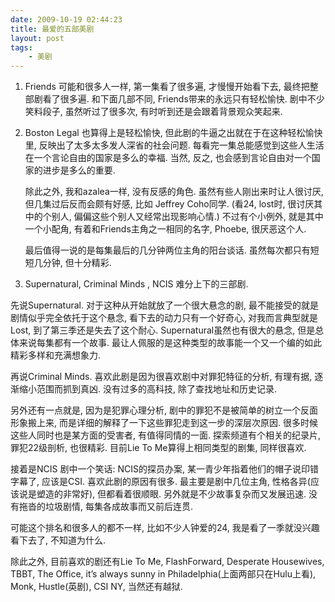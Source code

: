 ```yaml
---
date: 2009-10-19 02:44:23
title: 最爱的五部美剧
layout: post
tags:
    - 美剧
---
```


1. Friends
    可能和很多人一样, 第一集看了很多遍, 才慢慢开始看下去, 最终把整部剧看了很多遍. 和下面几部不同, Friends带来的永远只有轻松愉快. 剧中不少笑料段子, 虽然听过了很多次, 有时听到还是会跟着背景观众笑起来.

2. Boston Legal
    也算得上是轻松愉快, 但此剧的牛逼之出就在于在这种轻松愉快里, 反映出了太多太多发人深省的社会问题. 每看完一集总能感觉到这些人生活在一个言论自由的国家是多么的幸福. 当然, 反之, 也会感到言论自由对一个国家的进步是多么的重要.

    除此之外, 我和azalea一样, 没有反感的角色. 虽然有些人刚出来时让人很讨厌, 但几集过后反而会颇有好感, 比如 Jeffrey Coho同学. (看24, lost时, 很讨厌其中的个别人, 偏偏这些个别人又经常出现影响心情.) 不过有个小例外, 就是其中一个小配角, 有着和Friends主角之一相同的名字, Phoebe, 很厌恶这个人.

    最后值得一说的是每集最后的几分钟两位主角的阳台谈话. 虽然每次都只有短短几分钟, 但十分精彩.

3. Supernatural, Criminal Minds , NCIS
    难分上下的三部剧.

先说Supernatural. 对于这种从开始就放了一个很大悬念的剧, 最不能接受的就是剧情似乎完全依托于这个悬念, 看下去的动力只有一个好奇心, 对我而言典型就是Lost, 到了第三季还是失去了这个耐心. Supernatural虽然也有很大的悬念, 但是总体来说每集都有一个故事. 最让人佩服的是这种类型的故事能一个又一个编的如此精彩多样和充满想象力.

再说Criminal Minds. 喜欢此剧是因为很喜欢剧中对罪犯特征的分析, 有理有据, 逐渐缩小范围而抓到真凶. 没有过多的高科技, 除了查找地址和历史记录.

另外还有一点就是, 因为是犯罪心理分析, 剧中的罪犯不是被简单的树立一个反面形象搬上来, 而是详细的解释了一下这些罪犯走到这一步的深层次原因. 很多时候这些人同时也是某方面的受害者, 有值得同情的一面. 探索频道有个相关的纪录片, 罪犯22级剖析, 也很精彩. 目前Lie To Me算得上相同类型的剧集, 同样很喜欢.

接着是NCIS
剧中一个笑话: NCIS的探员办案, 某一青少年指着他们的帽子说印错字幕了, 应该是CSI.
喜欢此剧的原因有很多. 最主要是剧中几位主角, 性格各异(应该说是塑造的非常好), 但都看着很顺眼. 另外就是不少故事复杂而又发展迅速. 没有拖沓的垃圾剧情, 每集各成故事而又前后连贯.

可能这个排名和很多人的都不一样, 比如不少人钟爱的24, 我是看了一季就没兴趣看下去了, 不知道为什么.

除此之外, 目前喜欢的剧还有Lie To Me, FlashForward, Desperate Housewives, TBBT, The Office, it’s always sunny in Philadelphia(上面两部只在Hulu上看), Monk, Hustle(英剧), CSI NY, 当然还有越狱.
